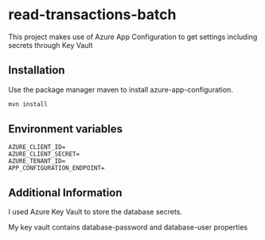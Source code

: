 # read-transactions-batch

This project makes use of Azure App Configuration to get settings including secrets through Key Vault

## Installation

Use the package manager maven to install azure-app-configuration.

```bash
mvn install
```

## Environment variables

```
AZURE_CLIENT_ID=
AZURE_CLIENT_SECRET=
AZURE_TENANT_ID=
APP_CONFIGURATION_ENDPOINT=
```

## Additional Information
I used Azure Key Vault to store the database secrets.

My key vault contains database-password and database-user properties
